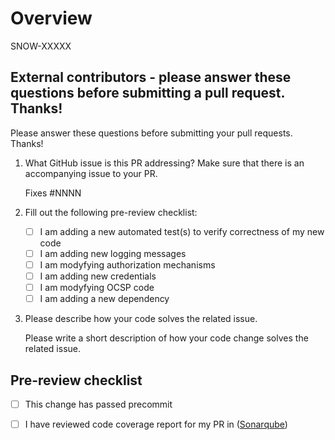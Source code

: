 # Overview

SNOW-XXXXX

## External contributors - please answer these questions before submitting a pull request. Thanks!

Please answer these questions before submitting your pull requests. Thanks!

1. What GitHub issue is this PR addressing? Make sure that there is an accompanying issue to your PR.

   Fixes #NNNN 


2. Fill out the following pre-review checklist:

   - [ ] I am adding a new automated test(s) to verify correctness of my new code
   - [ ] I am adding new logging messages
   - [ ] I am modyfying authorization mechanisms
   - [ ] I am adding new credentials
   - [ ] I am modyfying OCSP code
   - [ ] I am adding a new dependency

3. Please describe how your code solves the related issue.

   Please write a short description of how your code change solves the related issue.

## Pre-review checklist
- [ ] This change has passed precommit
- [ ] I have reviewed code coverage report for my PR in  ([Sonarqube](https://sonarqube.int.snowflakecomputing.com/project/branches?id=snowflake-jdbc))

